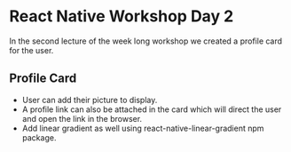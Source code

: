 # React Native Workshop Day 2
In the second lecture of the week long workshop we created a profile card for the user.

## Profile Card
- User can add their picture to display.
- A profile link can also be attached in the card which will direct the user and open the link in the browser.
- Add linear gradient as well using react-native-linear-gradient npm package.